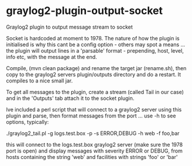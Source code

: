 graylog2-plugin-output-socket
=============================

Graylog2 plugin to output message stream to socket

Socket is hardcoded at moment to 1978. The nature of how the plugin is initialised is
why this cant be a config option - others may spot a means ... the plugin will output
lines in a 'parsable' format - prepending, host, level, info etc, with the message at
the end.

Compile, (mvn clean package) and rename the target jar (rename.sh), then copy 
to the graylog2 servers plugin/outputs directory and do a restart. It compiles to a
nice small jar.

To get all messages to the plugin, create a stream (called Tail in our case) and in
the 'Outputs' tab attach it to the socket plugin.

Ive included a perl script that will connect to a graylog2 server using this plugin
and parse, then format messages from the port ... use -h to see options, typically:

./graylog2_tail.pl -g logs.test.box -p -s ERROR,DEBUG -h web -f foo,bar

this will connect to the logs.test.box graylog2 server (make sure the 1978 port
is open) and display messages with severity ERROR or DEBUG, from hosts containing
the string 'web' and facilities with strings 'foo' or 'bar'
